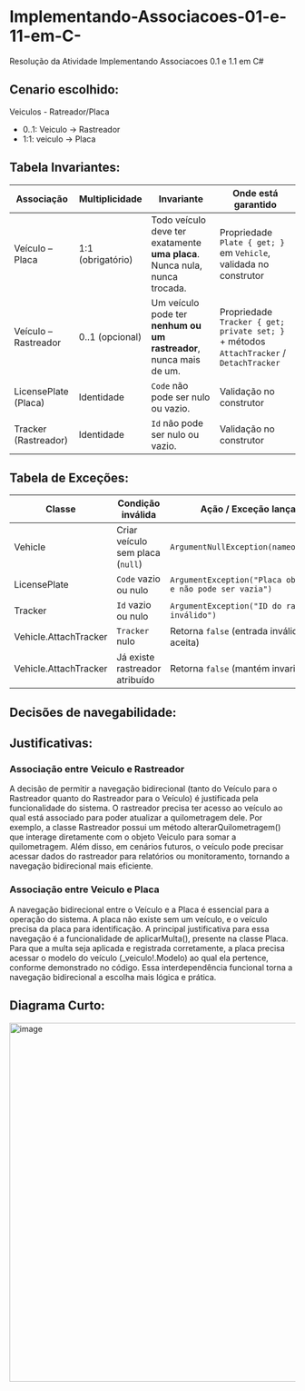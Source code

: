 # Implementando-Associacoes-01-e-11-em-C-
Resolução da Atividade Implementando Associacoes 0.1 e 1.1 em C#

## Cenario escolhido: 
Veiculos -  Ratreador/Placa 
 - 0..1: Veiculo -> Rastreador
 - 1:1: veiculo -> Placa

## Tabela Invariantes:

| Associação             | Multiplicidade   | Invariante                                                                 | Onde está garantido |
|-------------------------|------------------|----------------------------------------------------------------------------|----------------------|
| Veículo – Placa         | 1:1 (obrigatório)| Todo veículo deve ter exatamente **uma placa**. Nunca nula, nunca trocada. | Propriedade `Plate { get; }` em `Vehicle`, validada no construtor |
| Veículo – Rastreador    | 0..1 (opcional)  | Um veículo pode ter **nenhum ou um rastreador**, nunca mais de um.         | Propriedade `Tracker { get; private set; }` + métodos `AttachTracker` / `DetachTracker` |
| LicensePlate (Placa)    | Identidade       | `Code` não pode ser nulo ou vazio.                                         | Validação no construtor |
| Tracker (Rastreador)    | Identidade       | `Id` não pode ser nulo ou vazio.                                           | Validação no construtor |

## Tabela de Exceções:

| Classe         | Condição inválida                   | Ação / Exceção lançada                                        |
|----------------|--------------------------------------|---------------------------------------------------------------|
| Vehicle        | Criar veículo sem placa (`null`)      | `ArgumentNullException(nameof(plate))`                        |
| LicensePlate   | `Code` vazio ou nulo                 | `ArgumentException("Placa obrigatória e não pode ser vazia")` |
| Tracker        | `Id` vazio ou nulo                   | `ArgumentException("ID do rastreador inválido")`              |
| Vehicle.AttachTracker | `Tracker` nulo                 | Retorna `false` (entrada inválida não é aceita)               |
| Vehicle.AttachTracker | Já existe rastreador atribuído | Retorna `false` (mantém invariante 0..1)                      |

## Decisões de navegabilidade:

## Justificativas:

### Associação entre Veiculo e Rastreador
 A decisão de permitir a navegação bidirecional (tanto do Veículo para o Rastreador quanto do Rastreador para o Veículo) é justificada pela funcionalidade do sistema. O rastreador precisa ter acesso ao veículo ao qual está associado para poder atualizar a quilometragem dele. Por exemplo, a classe Rastreador possui um método alterarQuilometragem() que interage diretamente com o objeto Veiculo para somar a quilometragem. Além disso, em cenários futuros, o veículo pode precisar acessar dados do rastreador para relatórios ou monitoramento, tornando a navegação bidirecional mais eficiente.

 ### Associação entre Veiculo e Placa
 A navegação bidirecional entre o Veículo e a Placa é essencial para a operação do sistema. A placa não existe sem um veículo, e o veículo precisa da placa para identificação. A principal justificativa para essa navegação é a funcionalidade de aplicarMulta(), presente na classe Placa. Para que a multa seja aplicada e registrada corretamente, a placa precisa acessar o modelo do veículo (_veiculo!.Modelo) ao qual ela pertence, conforme demonstrado no código. Essa interdependência funcional torna a navegação bidirecional a escolha mais lógica e prática.

## Diagrama Curto:
<img width="1297" height="632" alt="image" src="https://github.com/user-attachments/assets/cedf9605-50d9-41a4-9248-3c515c8e471c" />


